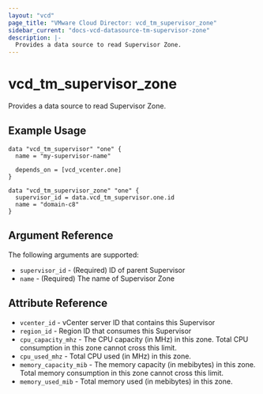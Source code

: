 ```yaml
---
layout: "vcd"
page_title: "VMware Cloud Director: vcd_tm_supervisor_zone"
sidebar_current: "docs-vcd-datasource-tm-supervisor-zone"
description: |-
  Provides a data source to read Supervisor Zone.
---
```


# vcd\_tm\_supervisor\_zone

Provides a data source to read Supervisor Zone.

## Example Usage

```hcl
data "vcd_tm_supervisor" "one" {
  name = "my-supervisor-name"

  depends_on = [vcd_vcenter.one]
}

data "vcd_tm_supervisor_zone" "one" {
  supervisor_id = data.vcd_tm_supervisor.one.id
  name = "domain-c8"
}
```

## Argument Reference

The following arguments are supported:

* `supervisor_id` - (Required) ID of parent Supervisor
* `name` - (Required) The name of Supervisor Zone

## Attribute Reference

* `vcenter_id` - vCenter server ID that contains this Supervisor
* `region_id` - Region ID that consumes this Supervisor
* `cpu_capacity_mhz` - The CPU capacity (in MHz) in this zone. Total CPU consumption in this zone
  cannot cross this limit.
* `cpu_used_mhz` - Total CPU used (in MHz) in this zone.
* `memory_capacity_mib` - The memory capacity (in mebibytes) in this zone. Total memory consumption
  in this zone cannot cross this limit.
* `memory_used_mib` - Total memory used (in mebibytes) in this zone.
